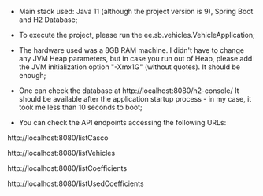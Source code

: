 * Main stack used: Java 11 (although the project version is 9), Spring Boot and H2 Database;

* To execute the project, please run the ee.sb.vehicles.VehicleApplication;

* The hardware used was a 8GB RAM machine. I didn't have to change any JVM Heap parameters, but in case
you run out of Heap, please add the JVM initialization option "-Xmx1G" (without quotes). It should be enough;

* One can check the database at http://localhost:8080/h2-console/ It should be available after the application
startup process - in my case, it took me less than 10 seconds to boot;

* You can check the API endpoints accessing the following URLs:

http://localhost:8080/listCasco

http://localhost:8080/listVehicles

http://localhost:8080/listCoefficients

http://localhost:8080/listUsedCoefficients


